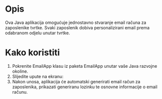 # Opis
  Ova Java aplikacija omogućuje jednostavno stvaranje email računa za zaposlenike tvrtke. Svaki zaposlenik dobiva personalizirani email prema odabranom odjelu unutar tvrtke.

# Kako koristiti
  1. Pokrenite EmailApp klasu iz paketa EmailApp unutar vaše Java razvojne okoline.
  2. Slijedite upute na ekranu:
  3. Nakon unosa, aplikacija će automatski generirati email račun za zaposlenika, prikazati generiranu lozinku te osnovne informacije o email računu.
